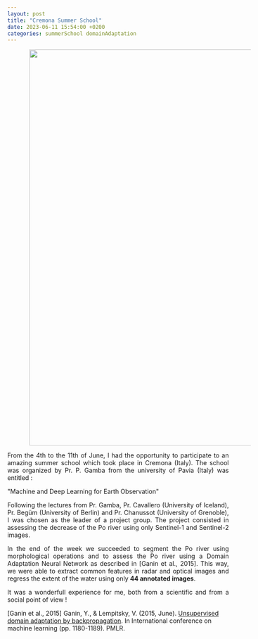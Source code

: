 ```yaml
---
layout: post
title: "Cremona Summer School"
date: 2023-06-11 15:54:00 +0200
categories: summerSchool domainAdaptation
---
```


<img hspace=50px width=900px src="/images/2023_06_08_Museo_Violino_Thanks_to_Prof_Cavallaro_Linkedin_Profile.jpeg">

<div style="text-align: justify">

From the 4th to the 11th of June, I had the opportunity to participate to an amazing summer school which took place in Cremona (Italy). 
The school was organized by Pr. P. Gamba from the university of Pavia (Italy) was entitled : 

"Machine and Deep Learning for Earth Observation"

Following the lectures from Pr. Gamba, Pr. Cavallero (University of Iceland), Pr. Begüm (University of Berlin) and Pr. Chanussot (University of Grenoble), I was chosen as the leader of a project group. 
The project consisted in assessing the decrease of the Po river using only Sentinel-1 and Sentinel-2 images. 

In the end of the week we succeeded to segment the Po river using morphological operations and to assess the Po river using a Domain Adaptation Neural Network as described in [Ganin et al., 2015].
This way, we were able to extract common features in radar and optical images and regress the extent of the water using only **44 annotated images**.

It was a wonderfull experience for me, both from a scientific and from a social point of view !

</div>

[Ganin et al., 2015] Ganin, Y., & Lempitsky, V. (2015, June). [Unsupervised domain adaptation by backpropagation](http://proceedings.mlr.press/v37/ganin15.html). In International conference on machine learning (pp. 1180-1189). PMLR.